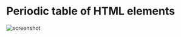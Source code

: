 # Periodic table of HTML elements

![screenshot](https://res.cloudinary.com/djksz5k3c/image/upload/v1685292451/MI-NUBE/PERIODIC%20TABLE/Captura_de_pantalla_2023-05-28_114715_1_lzzag0.png)